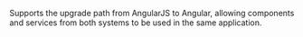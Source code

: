 Supports the upgrade path from AngularJS to Angular, allowing
components and services from both systems to be used in the same application.